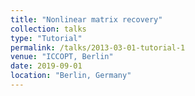 ```yaml
---
title: "Nonlinear matrix recovery"
collection: talks
type: "Tutorial"
permalink: /talks/2013-03-01-tutorial-1
venue: "ICCOPT, Berlin"
date: 2019-09-01
location: "Berlin, Germany"
---
```


